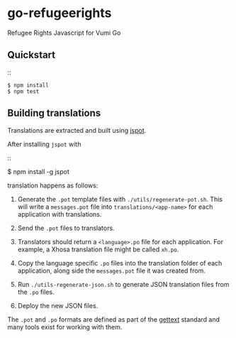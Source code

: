 # go-refugeerights

Refugee Rights Javascript for Vumi Go


## Quickstart

::

    $ npm install
    $ npm test


## Building translations

Translations are extracted and built using
[jspot](https://github.com/praekelt/jspot).

After installing `jspot` with

::

  $ npm install -g jspot

translation happens as follows:

1. Generate the `.pot` template files with `./utils/regenerate-pot.sh`. This
   will write a `messages.pot` file into `translations/<app-name>` for each
   application with translations.

2. Send the `.pot` files to translators.

3. Translators should return a `<language>.po` file for each application. For
   example, a Xhosa translation file might be called `xh.po`.

4. Copy the language specific `.po` files into the translation folder of
   each application, along side the `messages.pot` file it was created from.

5. Run `./utils-regenerate-json.sh` to generate JSON translation files from
   the `.po` files.

6. Deploy the new JSON files.

The `.pot` and `.po` formats are defined as part of the
[gettext](https://www.gnu.org/software/gettext/) standard and many tools
exist for working with them.
